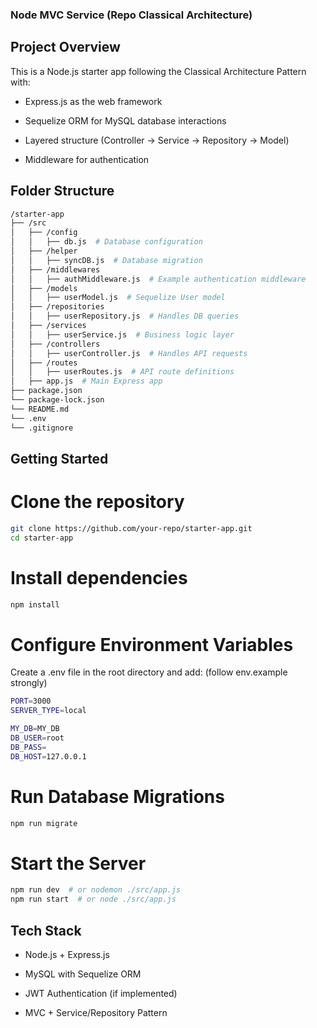 ### Node MVC Service (Repo Classical Architecture)
## Project Overview

This is a Node.js starter app following the Classical Architecture Pattern with:

- Express.js as the web framework

- Sequelize ORM for MySQL database interactions

- Layered structure (Controller → Service → Repository → Model)

- Middleware for authentication

## Folder Structure

```bash
/starter-app
├── /src
│   ├── /config
│   │   ├── db.js  # Database configuration
│   ├── /helper
│   │   ├── syncDB.js  # Database migration
│   ├── /middlewares
│   │   ├── authMiddleware.js  # Example authentication middleware
│   ├── /models
│   │   ├── userModel.js  # Sequelize User model
│   ├── /repositories
│   │   ├── userRepository.js  # Handles DB queries
│   ├── /services
│   │   ├── userService.js  # Business logic layer
│   ├── /controllers
│   │   ├── userController.js  # Handles API requests
│   ├── /routes
│   │   ├── userRoutes.js  # API route definitions
│   ├── app.js  # Main Express app
├── package.json
└── package-lock.json
└── README.md
└── .env
└── .gitignore
```

## Getting Started

# Clone the repository

```bash
git clone https://github.com/your-repo/starter-app.git
cd starter-app
```

# Install dependencies

```bash
npm install
```

# Configure Environment Variables

Create a .env file in the root directory and add: (follow env.example strongly)

```bash
PORT=3000
SERVER_TYPE=local

MY_DB=MY_DB
DB_USER=root
DB_PASS=
DB_HOST=127.0.0.1

```

# Run Database Migrations

```bash
npm run migrate
```

# Start the Server

```bash
npm run dev  # or nodemon ./src/app.js
npm run start  # or node ./src/app.js
```

## Tech Stack

- Node.js + Express.js

- MySQL with Sequelize ORM

- JWT Authentication (if implemented)

- MVC + Service/Repository Pattern

